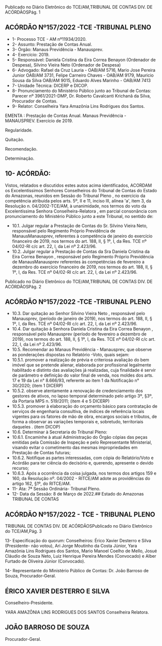 Publicado  no  Diário  Eletrônico do TCE/AM,TRIBUNAL DE CONTAS DIV. DE ACÓRDÃOSPág. 1

## ACÓRDÃO Nº157/2022 -TCE -TRIBUNAL PLENO

- 1- Processo TCE - AM nº11934/2020.
- 2- Assunto: Prestação de Contas Anual.
- 3- Órgão: Manaus Previdência - Manausprev.
- 4- Exercício: 2019.
- 5- Responsável: Daniela  Cristina  da  Eira  Correa  Benayon  (Ordenador  de  Despesa), Silvino Vieira Neto (Ordenador de Despesa)
- 6- Advogado: Rafael  da  Cruz  Lauria  -  OAB/AM  5716,  Mario  Jose  Pereira  Junior  OAB/AM 3731,  Felipe  Carneiro  Chaves  -  OAB/AM  9179,  Mauricio  Sousa  da  Silva  OAB/AM 9015, Eduardo Alves Marinho - OAB/AM 7413
- 7- Unidade Técnica: DICERP e DICOP.
- 8- Pronunciamento  do  Ministério  Público  junto  ao  Tribunal  de  Contas: Parecer  nº 3961/2021-DMP, Dr. Roberto Cavalcanti Krichanã da Silva, Procurador de Contas.
- 9- Relator: Conselheira Yara Amazônia Lins Rodrigues dos Santos.

EMENTA : Prestação  de  Contas  Anual.  Manaus Previdência - MANAUSPREV. Exercício de 2019.

Regularidade.

Quitação.

Recomendação.

Determinação.

## 10-  ACÓRDÃO:

Vistos, relatados e discutidos estes autos acima identificados, ACORDAM os Excelentíssimos Senhores Conselheiros do Tribunal de Contas do Estado do Amazonas, reunidos em Sessão do Tribunal Pleno , no exercício da competência atribuída pelos arts. 5º, II e 11, inciso III, alínea 'a', item 3, da Resolução n. 04/2002-TCE/AM, à unanimidade, nos  termos  do  voto  da  Excelentíssima  Senhora  Conselheira-Relatora , em  parcial consonância com pronunciamento do Ministério Público junto a este Tribunal, no sentido de:

- 10.1. Julgar  regular a  Prestação  de  Contas  do  Sr. Silvino  Vieira  Neto, responsável pelo Regimento Próprio Previdência de ManausManausprev, referentes à competência de janeiro do exercício financeiro de 2019, nos termos do art. 188, II, § 1º, I, da Res. TCE nº 04/02-RI c/c art. 22, I, da Lei nº 2.423/96.
- 10.2. Julgar regular a  Prestação de Contas da Sra Daniela Cristina da Eira Correa  Benayon , responsável  pelo  Regimento  Próprio  Previdência  de ManausManausprev referentes às competências de fevereiro a dezembro do exercício financeiro de 2019, nos termos do art. 188, II, § 1º, I, da Res. TCE nº 04/02-RI c/c art. 22, I, da Lei nº 2.423/96.

Publicado  no  Diário  Eletrônico do TCE/AM,TRIBUNAL DE CONTAS DIV. DE ACÓRDÃOSPág. 2

## ACÓRDÃO Nº157/2022 -TCE -TRIBUNAL PLENO

- 10.3. Dar quitação ao Senhor Silvino Vieira Neto , responsável pelo Manausprev, (período de janeiro de 2019), nos termos do art. 188, II, § 1º, I, da Res. TCE nº 04/02-RI c/c art. 22, I, da Lei nº 2.423/96.
- 10.4. Dar quitação à Senhora Daniela Cristina da Eira Correa Benayon , responsável pelo Manausprev (período de fevereiro a dezembro de 2019), nos termos do art. 188, II, § 1º, I, da Res. TCE nº 04/02-RI c/c art. 22, I, da Lei nº 2.423/96.
- 10.5. Recomendar ao  Manaus  Previdência  -  Manausprev, que  observe  as ponderações dispostas no Relatório -Voto, quais sejam:
- 10.5.1. promover  a  realização  de  prévia  e  criteriosa  avaliação  do bem imóvel que se pretende alienar, elaborada por profissional legalmente  habilitado  e  distinto  das  avaliações  já  realizadas, cuja finalidade é servir de parâmetro e definição do valor final de  venda,  nos  moldes  dos  arts.  17  e  19  da  Lei  n°  8.666/93, referente ao item 1 da Notificação n° 30/2020; (item 1 DICERP)
- 10.5.2. observe  atentamente  a  renovação  de  credenciamento  dos gestores de ativos, no lapso temporal determinado pelo artigo 3º, §3º, da Portaria MPS n. 519/2011; (item 4 e 5 DICERP)
- 10.5.3. promover à elaboração do orçamento básico para contratação  de  serviços  de  engenharia  consultiva,  de  índices de referência locais vigentes para os fatores de mão de obra, encargos sociais e tributos, de forma a observar as variações temporais e, sobretudo, territoriais daqueles . (item DICOP)
- 10.6. Determinar à Secretaria do Tribunal Pleno:
- 10.6.1. Encaminhe  à  atual  Administração  do  Órgão  cópias  das peças emitidas pela Comissão de Inspeção e pelo Representante  Ministerial,  visando  evitar  o  cometimento  das mesmas impropriedades em Prestação de Contas futuras;
- 10.6.2. Notifique as partes interessadas, com cópia do Relatório/Voto  e  Acórdão  para  ter  ciência  do  decisório  e, querendo, apresente o devido recurso;
- 10.6.3. Após a ocorrência da coisa julgada, nos termos dos artigos 159  e  160,  da  Resolução  nº.  04/2002  -  RITCE/AM  adote  as providências do artigo 162, §1º, do RITCE/AM.
- 11-  Ata: 7ª Sessão Ordinária- Tribunal Pleno.
- 12-  Data da Sessão: 8 de Março de 2022.## Estado do Amazonas TRIBUNAL DE CONTAS

## ACÓRDÃO Nº157/2022 - TCE - TRIBUNAL PLENO

TRIBUNAL DE CONTAS DIV. DE ACÓRDÃOSPublicado  no  Diário  Eletrônico do TCE/AM,Pág. 3

13-  Especificação do quorum: Conselheiros: Érico Xavier Desterro e Silva (Presidente- não votou), Ari Jorge Moutinho da Costa Júnior, Yara Amazônia Lins Rodrigues dos Santos, Mario Manoel Coelho de Mello, Josué Cláudio de Souza Neto, Luiz Henrique Pereira Mendes (Convocado) e Alber Furtado de Oliveira Júnior (Convocado).

14-  Representante  do  Ministério  Público  de  Contas: Dr.  João  Barroso  de  Souza, Procurador-Geral.

## ÉRICO XAVIER DESTERRO E SILVA

Conselheiro-Presidente.

YARA AMAZÔNIA LINS RODRIGUES DOS SANTOS Conselheira Relatora.

## JOÃO BARROSO DE SOUZA

Procurador-Geral.